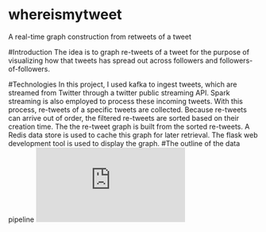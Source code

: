 # whereismytweet
A real-time graph construction from retweets of a tweet
 
#Introduction 
The idea is to graph re-tweets of a tweet for the purpose of visualizing how that tweets has spread out across followers and followers-of-followers.

#Technologies 
In this project, I used kafka to ingest tweets, which are  streamed from Twitter through a twitter public streaming API. Spark streaming is also employed to process these incoming tweets. With this process, re-tweets of a specific tweets are collected. Because re-tweets can arrive out of order, the filtered re-tweets are sorted based on their creation time. The the re-tweet graph is built from the sorted re-tweets. A Redis data store is used to cache this graph for later retrieval. The flask web development tool is used to display the graph.
#The outline of the data pipeline
![alt tag](https://raw.githubusercontent.com/henokyen/whereismytweet/master/InsightDataengineering_Henok_architecture.pdf)
